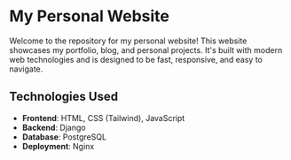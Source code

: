 # My Personal Website

Welcome to the repository for my personal website! This website showcases my portfolio, blog, and personal projects. It's built with modern web technologies and is designed to be fast, responsive, and easy to navigate.

## Technologies Used

- **Frontend**: HTML, CSS (Tailwind), JavaScript 
- **Backend**: Django
- **Database**: PostgreSQL
- **Deployment**: Nginx
